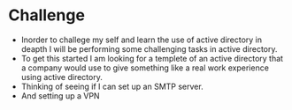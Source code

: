 # Challenge
- Inorder to challege my self and learn the use of active directory in deapth I will be performing some challenging tasks in active directory.
- To get this started I am looking for a templete of an active directory that a company would use to give something like a real work experience using active directory.
- Thinking of seeing if I can set up an SMTP server.
- And setting up a VPN
